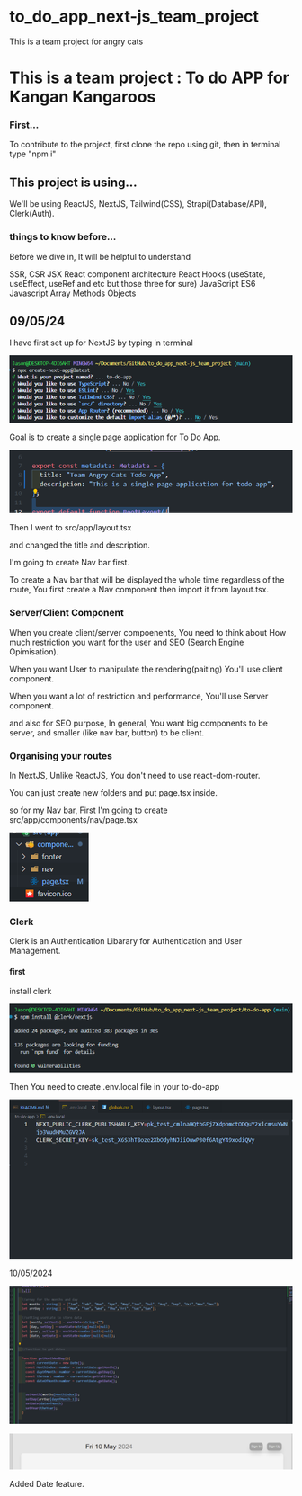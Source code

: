 # to_do_app_next-js_team_project
 This is a team project for angry cats




# This is a team project : To do APP for Kangan Kangaroos 




### First...


To contribute to the project, first clone the repo using git, then in terminal type "npm i" 

## This project is using...

We'll be using ReactJS, NextJS, Tailwind(CSS), Strapi(Database/API), Clerk(Auth).


### things to know before...

Before we dive in, It will be helpful to understand

SSR, CSR 
JSX 
React component architecture 
React Hooks (useState, useEffect, useRef and etc but those three for sure)
JavaScript ES6 
Javascript Array Methods 
Objects



## 09/05/24

I have first set up for NextJS by typing in terminal 

 ![alt text](image.png)

 Goal is to create a single page application for To Do App.

 ![alt text](image-1.png)

 Then I went to src/app/layout.tsx 

 and changed the title and description.


 I'm going to create Nav bar first.

 To create a Nav bar that will be displayed the whole time regardless of the route, You first create a Nav component then import it from layout.tsx.

### Server/Client Component

 When you create client/server compoenents, You need to think about How much restriction you want for the user and SEO (Search Engine Opimisation).

When you want User to manipulate the rendering(paiting) You'll use client component.

When you want a lot of restriction and performance, You'll use Server component.

and also for SEO purpose, In general, You want big components to be server, and smaller (like nav bar, button) to be client. 

### Organising your routes

In NextJS, Unlike ReactJS, You don't need to use react-dom-router.

You can just create new folders and put page.tsx inside.

so for my Nav bar, First I'm going to create src/app/components/nav/page.tsx

![alt text](image-2.png)




### Clerk

Clerk is an Authentication Libarary for Authentication and User Management.


#### first 

install clerk 


![alt text](image-3.png)

Then You need to create .env.local file in your to-do-app 

![alt text](image-4.png)


10/05/2024

![alt text](image-5.png)

![alt text](image-6.png)


Added Date feature.


